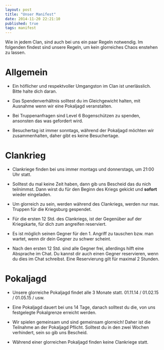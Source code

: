 ```yaml
---
layout: post
title: "Unser Manifest"
date: 2014-11-20 22:21:10
published: true
tags: manifest
---
```


Wie in jedem Clan, sind auch bei uns ein paar Regeln notwendig. Im folgenden findest sind unsere Regeln, um kein glorreiches Chaos enstehen zu lassen.

# Allgemein

* Ein höflicher und respektvoller Umgangston im Clan ist unerlässlich. Bitte halte dich daran.

* Das Spendenverhältnis solltest du im Gleichgewicht halten, mit Ausnahme wenn wir eine Pokaljagd veranstalten.

* Bei Truppenanfragen sind Level 6 Bogenschützen zu spenden, ansonsten das was gefordert wird.

* Besuchertag ist immer sonntags, während der Pokaljagd möchten wir zusammenhalten, daher gibt es keine Besuchertage. 

# Clankrieg

<!-- * Für die Organisation der Clankriege verwenden wir die App Kakaotalk. Diese bitte herunterladen und nach der ID `marcelglorreich` oder `sbosen` suchen, um in den Chat aufgenommen zu werden. Kakao Talk gibt es für [iOS](https://itunes.apple.com/de/app/kakaotalk-messenger/id362057947?mt=8&uo=4) und [Android](https://play.google.com/store/apps/details?id=com.kakao.talk). -->

* Clankriege finden bei uns immer montags und donnerstags, um 21:00 Uhr statt.

* Solltest du mal keine Zeit haben, dann gib uns Bescheid das du nich teilnimmst. Dann wirst du für den Beginn des Kriegs gekickt und **sofort** wieder eingeladen.

* Um glorreich zu sein, werden während des Clankriegs, werden nur max. Truppen für die Kriegsburg gespendet.

* Für die ersten 12 Std. des Clankriegs, ist der Gegenüber auf der Kriegskarte, für dich zum angreifen reserviert.

* Es ist möglich seinen Gegner für den 1. Angriff zu tauschen bzw. man wartet, wenn dir dein Gegner zu schwer scheint.

* Nach den ersten 12 Std. sind alle Gegner frei, allerdings hilft eine Absprache im Chat. Du kannst dir auch einen Gegner reservieren, wenn du dies im Chat schreibst. Eine Reservierung gilt für maximal 2 Stunden.

# Pokaljagd

* Unsere glorreiche Pokaljagd findet alle 3 Monate statt. 01.11.14 / 01.02.15 / 01.05.15 / usw. 

* Eine Pokaljagd dauert bei uns 14 Tage, danach solltest du die, von uns festgelegte Pokalgrenze erreicht werden.

* Wir spielen gemeinsam und sind gemeinsam glorreich! Daher ist die Teilnahme an der Pokaljagd Pflicht. Solltest du in den zwei Wochen verhindert, sein so gib uns Bescheid.

* Während einer glorreichen Pokaljagd finden keine Clankriege statt.
